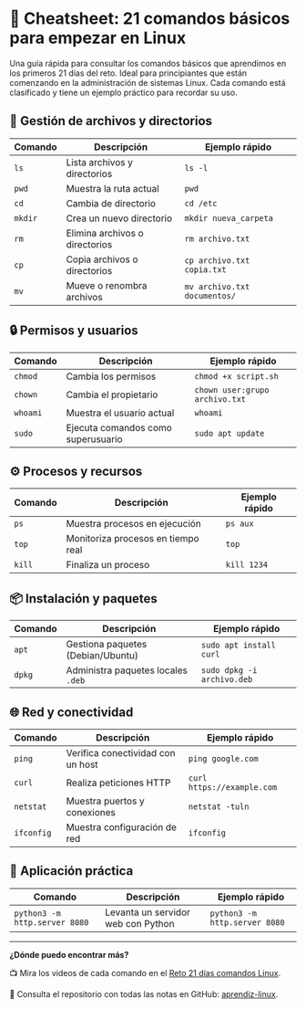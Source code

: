 # 🐧 Cheatsheet: 21 comandos básicos para empezar en Linux

Una guía rápida para consultar los comandos básicos que aprendimos en los primeros 21 días del reto.
Ideal para principiantes que están comenzando en la administración de sistemas Linux. Cada comando está
clasificado y tiene un ejemplo práctico para recordar su uso.

## 📁 Gestión de archivos y directorios

| Comando | Descripción                      | Ejemplo rápido                             |
|---------|----------------------------------|--------------------------------------------|
| `ls`    | Lista archivos y directorios     | `ls -l`                                    |
| `pwd`   | Muestra la ruta actual           | `pwd`                                      |
| `cd`    | Cambia de directorio             | `cd /etc`                                  |
| `mkdir` | Crea un nuevo directorio         | `mkdir nueva_carpeta`                      |
| `rm`    | Elimina archivos o directorios   | `rm archivo.txt`                           |
| `cp`    | Copia archivos o directorios     | `cp archivo.txt copia.txt`                 |
| `mv`    | Mueve o renombra archivos        | `mv archivo.txt documentos/`               |

## 🔒 Permisos y usuarios

| Comando    | Descripción                          | Ejemplo rápido                            |
|------------|--------------------------------------|-------------------------------------------|
| `chmod`    | Cambia los permisos                  | `chmod +x script.sh`                      |
| `chown`    | Cambia el propietario                | `chown user:grupo archivo.txt`            |
| `whoami`   | Muestra el usuario actual            | `whoami`                                  |
| `sudo`     | Ejecuta comandos como superusuario   | `sudo apt update`                         |

## ⚙️ Procesos y recursos

| Comando  | Descripción                           | Ejemplo rápido                             |
|----------|---------------------------------------|--------------------------------------------|
| `ps`     | Muestra procesos en ejecución         | `ps aux`                                   |
| `top`    | Monitoriza procesos en tiempo real    | `top`                                      |
| `kill`   | Finaliza un proceso                   | `kill 1234`                                |

## 📦 Instalación y paquetes

| Comando  | Descripción                           | Ejemplo rápido                             |
|----------|---------------------------------------|--------------------------------------------|
| `apt`    | Gestiona paquetes (Debian/Ubuntu)     | `sudo apt install curl`                    |
| `dpkg`   | Administra paquetes locales `.deb`    | `sudo dpkg -i archivo.deb`                 |

## 🌐 Red y conectividad

| Comando     | Descripción                          | Ejemplo rápido                           |
|-------------|--------------------------------------|------------------------------------------|
| `ping`      | Verifica conectividad con un host    | `ping google.com`                        |
| `curl`      | Realiza peticiones HTTP              | `curl https://example.com`               |
| `netstat`   | Muestra puertos y conexiones         | `netstat -tuln`                          |
| `ifconfig`  | Muestra configuración de red         | `ifconfig`                               |

## 🚀 Aplicación práctica

| Comando                        | Descripción                         | Ejemplo rápido                             |
|-------------------------------|--------------------------------------|--------------------------------------------|
| `python3 -m http.server 8080` | Levanta un servidor web con Python   | `python3 -m http.server 8080`              |

---

**¿Dónde puedo encontrar más?**

📺 Mira los videos de cada comando en el [Reto 21 días comandos Linux](https://youtube.com/playlist?list=PLWa9LbkzT6D0DF_BKcZolZvvqY5FrxMba).

📘 Consulta el repositorio con todas las notas en GitHub: [aprendiz-linux](https://github.com/jorgearma1982/aprendiz-linux/tree/main/21_dias_comandos_basicos).
